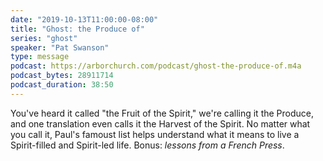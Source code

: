 ```yaml
---
date: "2019-10-13T11:00:00-08:00"
title: "Ghost: the Produce of"
series: "ghost"
speaker: "Pat Swanson"
type: message
podcast: https://arborchurch.com/podcast/ghost-the-produce-of.m4a
podcast_bytes: 28911714
podcast_duration: 38:50
---
```


You've heard it called "the Fruit of the Spirit," we're calling it the Produce, and one translation even calls it the Harvest of the Spirit. No matter what you call it, Paul's famoust list helps understand what it means to live a Spirit-filled and Spirit-led life. Bonus: *lessons from a French Press*.
